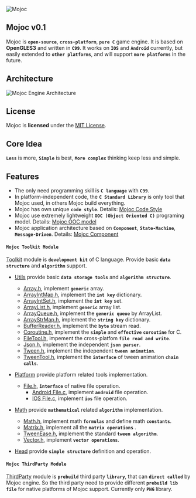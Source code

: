 ![Mojoc](https://github.com/scottcgi/Mojoc/raw/master/Logo.png "Pure C game engine")

## Mojoc v0.1

Mojoc is **`open-source`**, **`cross-platform`**, **`pure C`** game engine. It is based on **OpenGLES3** and written in **`C99`**. It works on **`IOS`** and **`Android`** currently, but easily extended to **`other platforms`**, and will support **`more platforms`** in the future.

## Architecture
![Mojoc Engine Architecture](https://github.com/scottcgi/Mojoc/raw/master/Architecture.png "Mojoc Engine Architecture")

## License
Mojoc is **licensed** under the [MIT License](https://github.com/scottcgi/Mojoc/blob/master/LICENSE "Mojoc Under MIT License").

## Core Idea
**`Less`** is more, **`Simple`** is best, **`More complex`** thinking keep less and simple.

## Features

* The only need programming skill is **`C language`** with **`C99`**.
* In platform-independent code, the **`C Standard Library`** is only tool that Mojoc used, in others Mojoc build everything.
* Mojoc has own unique **`code style`**. Details: [Mojoc Code Style](https://github.com/scottcgi/Mojoc/wiki/Code-Style)
* Mojoc use extremely lightweight **`OOC (Object Oriented C)`** programing model. Details: [Mojoc OOC model](https://github.com/scottcgi/Mojoc/wiki/OOC-(Object-Oriented-C))
* Mojoc application architecture based on **`Component`**, **`State-Machine`**, **`Message-Driven`**. Details: [Mojoc Component](https://github.com/scottcgi/Mojoc/wiki/Component-Based,-State-Machine,-Message-Driven-Architecture)

#### `Mojoc Toolkit Module`

[Toolkit](https://github.com/scottcgi/Mojoc/tree/master/Engine/Toolkit) module is **`development kit`** of C language. Provide basic **`data structure`** and **`algorithm`** support.

* [Utils](https://github.com/scottcgi/Mojoc/tree/master/Engine/Toolkit/Utils) provide basic **`data storage tools`** and **`algorithm structure`**.
    * [Array.h](https://github.com/scottcgi/Mojoc/blob/master/Engine/Toolkit/Utils/Array.h), implement **`generic`** array.
    * [ArrayIntMap.h](https://github.com/scottcgi/Mojoc/blob/master/Engine/Toolkit/Utils/ArrayIntMap.h), implement the **`int key`** dictionary.
    * [ArrayIntSet.h](https://github.com/scottcgi/Mojoc/blob/master/Engine/Toolkit/Utils/ArrayIntSet.h), implement the **`int key`** set.
    * [ArrayList.h](https://github.com/scottcgi/Mojoc/blob/master/Engine/Toolkit/Utils/ArrayList.h), implement **`generic`** array list.
    * [ArrayQueue.h](https://github.com/scottcgi/Mojoc/blob/master/Engine/Toolkit/Utils/ArrayQueue.h), implement the **`generic queue`** by ArrayList.
    * [ArrayStrMap.h](https://github.com/scottcgi/Mojoc/blob/master/Engine/Toolkit/Utils/ArrayStrMap.h), implement the **`string key`** dictionary.
    * [BufferReader.h](https://github.com/scottcgi/Mojoc/blob/master/Engine/Toolkit/Utils/BufferReader.h), implement the **`byte`** stream read.
    * [Coroutine.h](https://github.com/scottcgi/Mojoc/blob/master/Engine/Toolkit/Utils/Coroutine.h), implement the **`simple`** and **`effective`** **`coroutine`** for C.
    * [FileTool.h](https://github.com/scottcgi/Mojoc/blob/master/Engine/Toolkit/Utils/FileTool.h), impement the cross-platfom **`file read and write`**.
    * [Json.h](https://github.com/scottcgi/Mojoc/blob/master/Engine/Toolkit/Utils/Json.h), implement the independent **`json parser`**.
    * [Tween.h](https://github.com/scottcgi/Mojoc/blob/master/Engine/Toolkit/Utils/Tween.h), implement the independent **`tween animation`**.
    * [TweenTool.h](https://github.com/scottcgi/Mojoc/blob/master/Engine/Toolkit/Utils/TweenTool.h), implement the **`interface`** of tween animation **`chain calls`**.
    
* [Platform](https://github.com/scottcgi/Mojoc/tree/master/Engine/Toolkit/Platform) provide platform related tools implementation.
    * [File.h](https://github.com/scottcgi/Mojoc/blob/master/Engine/Toolkit/Platform/File.h), **`interface`** of native file operation.
        * [Android File.c](https://github.com/scottcgi/Mojoc/blob/master/Engine/Toolkit/Platform/Android/File.c), implement **`android`** file operation.
        * [IOS File.c](https://github.com/scottcgi/Mojoc/tree/master/Engine/Toolkit/Platform/IOS), implement **`ios`** file operation.

* [Math](https://github.com/scottcgi/Mojoc/tree/master/Engine/Toolkit/Math) provide **`mathematical`** related **`algorithm`** implementation.
    * [Math.h](https://github.com/scottcgi/Mojoc/blob/master/Engine/Toolkit/Math/Math.h), implement math **`formulas`** and define math **`constants`**.
    * [Matrix.h](https://github.com/scottcgi/Mojoc/blob/master/Engine/Toolkit/Math/Matrix.h), implement all the **`matrix operations`** .
    * [TweenEase.h](https://github.com/scottcgi/Mojoc/blob/master/Engine/Toolkit/Math/TweenEase.h), implement the standard **`tween algorithm`**.
    * [Vector.h](https://github.com/scottcgi/Mojoc/blob/master/Engine/Toolkit/Math/Vector.h), implement **`vector operations`**.

* [Head](https://github.com/scottcgi/Mojoc/tree/master/Engine/Toolkit/Head) provide **`simple structure`** definition and operation.


#### `Mojoc ThirdParty Module`

[ThirdParty](https://github.com/scottcgi/Mojoc/tree/master/Engine/ThirdParty) module is **`prebuild`** third party **`library`**, that can **`direct called`** by Mojoc engine. So the third party need to provide different **`prebuild lib file`** for native platforms of Mojoc support. Currently only **`PNG`** library.
